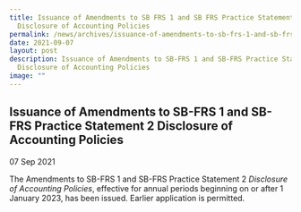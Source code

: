 ```yaml
---
title: Issuance of Amendments to SB FRS 1 and SB FRS Practice Statement 2
  Disclosure of Accounting Policies
permalink: /news/archives/issuance-of-amendments-to-sb-frs-1-and-sb-frs-practice-statement-2-disclosure-of-acc/
date: 2021-09-07
layout: post
description: Issuance of Amendments to SB-FRS 1 and SB-FRS Practice Statement 2
  Disclosure of Accounting Policies
image: ""
---
```

Issuance of Amendments to SB-FRS 1 and SB-FRS Practice Statement 2 Disclosure of Accounting Policies
----------------------------------------------------------------------------------------------------

07 Sep 2021

The Amendments to SB-FRS 1 and SB-FRS Practice Statement 2 _Disclosure of Accounting Policies_, effective for annual periods beginning on or after 1 January 2023, has been issued. Earlier application is permitted.